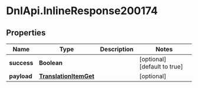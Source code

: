 # DnlApi.InlineResponse200174

## Properties
Name | Type | Description | Notes
------------ | ------------- | ------------- | -------------
**success** | **Boolean** |  | [optional] [default to true]
**payload** | [**TranslationItemGet**](TranslationItemGet.md) |  | [optional] 


